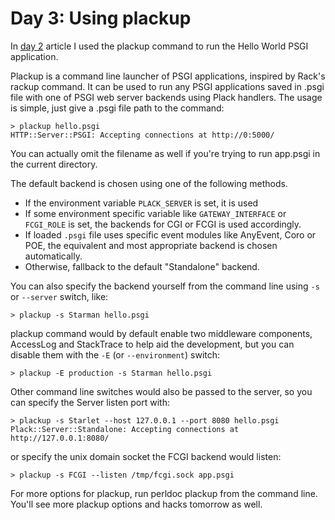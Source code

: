 # Day 3: Using plackup

In [day 2](http://advent.plackperl.org/2009/12/day-2-hello-world.html) article I used the plackup command to run the Hello World PSGI application. 

Plackup is a command line launcher of PSGI applications, inspired by Rack's rackup command. It can be used to run any PSGI applications saved in .psgi file with one of PSGI web server backends using Plack handlers. The usage is simple, just give a .psgi file path to the command:

    > plackup hello.psgi
    HTTP::Server::PSGI: Accepting connections at http://0:5000/

You can actually omit the filename as well if you're trying to run app.psgi in the current directory.

The default backend is chosen using one of the following methods.

* If the environment variable `PLACK_SERVER` is set, it is used
* If some environment specific variable like `GATEWAY_INTERFACE` or `FCGI_ROLE` is set, the backends for CGI or FCGI is used accordingly.
* If loaded `.psgi` file uses specific event modules like AnyEvent, Coro or POE, the equivalent and most appropriate backend is chosen automatically.
* Otherwise, fallback to the default "Standalone" backend.

You can also specify the backend yourself from the command line using `-s` or `--server` switch, like:

    > plackup -s Starman hello.psgi

plackup command would by default enable two middleware components, AccessLog and StackTrace to help aid the development, but you can disable them with the `-E` (or `--environment`) switch:

    > plackup -E production -s Starman hello.psgi

Other command line switches would also be passed to the server, so you can specify the Server listen port with:

    > plackup -s Starlet --host 127.0.0.1 --port 8080 hello.psgi
    Plack::Server::Standalone: Accepting connections at http://127.0.0.1:8080/

or specify the unix domain socket the FCGI backend would listen:

    > plackup -s FCGI --listen /tmp/fcgi.sock app.psgi

For more options for plackup, run perldoc plackup from the command line. You'll see more plackup options and hacks tomorrow as well.
